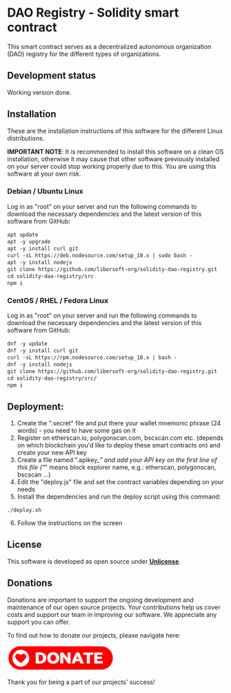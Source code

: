 # DAO Registry - Solidity smart contract

This smart contract serves as a decentralized autonomous organization (DAO) registry for the different types of organizations.

## Development status

Working version done.

## Installation

These are the installation instructions of this software for the different Linux distributions.

**IMPORTANT NOTE**: It is recommended to install this software on a clean OS installation, otherwise it may cause that other software previously installed on your server could stop working properly due to this. You are using this software at your own risk.

### Debian / Ubuntu Linux

Log in as "root" on your server and run the following commands to download the necessary dependencies and the latest version of this software from GitHub:

```console
apt update
apt -y upgrade
apt -y install curl git
curl -sL https://deb.nodesource.com/setup_18.x | sudo bash -
apt -y install nodejs
git clone https://github.com/libersoft-org/solidity-dao-registry.git
cd solidity-dao-registry/src
npm i
```

### CentOS / RHEL / Fedora Linux

Log in as "root" on your server and run the following commands to download the necessary dependencies and the latest version of this software from GitHub:

```console
dnf -y update
dnf -y install curl git
curl -sL https://rpm.nodesource.com/setup_18.x | bash -
dnf -y install nodejs
git clone https://github.com/libersoft-org/solidity-dao-registry.git
cd solidity-dao-registry/src/
npm i
```

## Deployment:

1. Create the ".secret" file and put there your wallet mnemonic phrase (24 words) - you need to have some gas on it
2. Register on etherscan.io, polygonscan.com, bscscan.com etc. (depends on which blockchain you'd like to deploy these smart contracts on) and create your new API key
3. Create a file named ".apikey_*" and add your API key on the first line of this file ("*" means block explorer name, e.g.: etherscan, polygonscan, bscscan ...)
4. Edit the "deploy.js" file and set the contract variables depending on your needs
5. Install the dependencies and run the deploy script using this command:

```console
./deploy.sh
```

6. Follow the instructions on the screen

## License

This software is developed as open source under [**Unlicense**](./LICENSE).

## Donations

Donations are important to support the ongoing development and maintenance of our open source projects. Your contributions help us cover costs and support our team in improving our software. We appreciate any support you can offer.

To find out how to donate our projects, please navigate here:

[![Donate](https://raw.githubusercontent.com/libersoft-org/documents/main/donate.png)](https://libersoft.org/donations)

Thank you for being a part of our projects' success!
